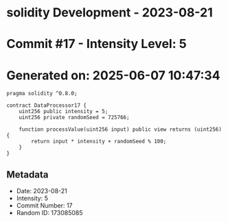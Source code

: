 ﻿# solidity Development - 2023-08-21
# Commit #17 - Intensity Level: 5
# Generated on: 2025-06-07 10:47:34
```solidity
pragma solidity ^0.8.0;

contract DataProcessor17 {
    uint256 public intensity = 5;
    uint256 private randomSeed = 725766;

    function processValue(uint256 input) public view returns (uint256) {
        return input * intensity + randomSeed % 100;
    }
}
```
## Metadata
- Date: 2023-08-21
- Intensity: 5
- Commit Number: 17
- Random ID: 173085085

